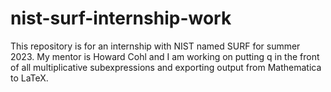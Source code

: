 # nist-surf-internship-work
This repository is for an internship with NIST named SURF for summer 2023.
My mentor is Howard Cohl and I am working on putting q in the front of all multiplicative subexpressions and exporting output from Mathematica to LaTeX.
